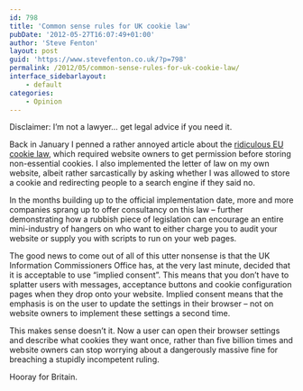 ```yaml
---
id: 798
title: 'Common sense rules for UK cookie law'
pubDate: '2012-05-27T16:07:49+01:00'
author: 'Steve Fenton'
layout: post
guid: 'https://www.stevefenton.co.uk/?p=798'
permalink: /2012/05/common-sense-rules-for-uk-cookie-law/
interface_sidebarlayout:
    - default
categories:
    - Opinion
---
```


Disclaimer: I’m not a lawyer… get legal advice if you need it.

Back in January I penned a rather annoyed article about the [ridiculous EU cookie law](https://www.stevefenton.co.uk/2012/01/Stop-Passing-Laws-About-Things-You-Dont-Understand/), which required website owners to get permission before storing non-essential cookies. I also implemented the letter of law on my own website, albeit rather sarcastically by asking whether I was allowed to store a cookie and redirecting people to a search engine if they said no.

In the months building up to the official implementation date, more and more companies sprang up to offer consultancy on this law – further demonstrating how a rubbish piece of legislation can encourage an entire mini-industry of hangers on who want to either charge you to audit your website or supply you with scripts to run on your web pages.

The good news to come out of all of this utter nonsense is that the UK Information Commissioners Office has, at the very last minute, decided that it is acceptable to use “implied consent”. This means that you don’t have to splatter users with messages, acceptance buttons and cookie configuration pages when they drop onto your website. Implied consent means that the emphasis is on the user to update the settings in their browser – not on website owners to implement these settings a second time.

This makes sense doesn’t it. Now a user can open their browser settings and describe what cookies they want once, rather than five billion times and website owners can stop worrying about a dangerously massive fine for breaching a stupidly incompetent ruling.

Hooray for Britain.